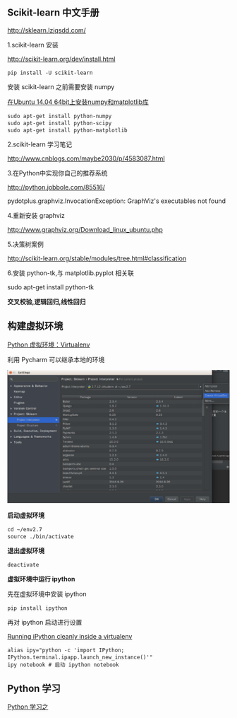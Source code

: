
## Scikit-learn 中文手册

http://sklearn.lzjqsdd.com/

1.scikit-learn 安装

http://scikit-learn.org/dev/install.html

```
pip install -U scikit-learn
```

安装 scikit-learn 之前需要安装 numpy

[在Ubuntu 14.04 64bit上安装numpy和matplotlib库](1)

```
sudo apt-get install python-numpy
sudo apt-get install python-scipy
sudo apt-get install python-matplotlib
```


2.scikit-learn 学习笔记

http://www.cnblogs.com/maybe2030/p/4583087.html

3.在Python中实现你自己的推荐系统

http://python.jobbole.com/85516/

pydotplus.graphviz.InvocationException: GraphViz's executables not found

4.重新安装 graphviz

http://www.graphviz.org/Download_linux_ubuntu.php

5.决策树案例

http://scikit-learn.org/stable/modules/tree.html#classification


6.安装 python-tk,与 matplotlib.pyplot 相关联

sudo apt-get install python-tk


**交叉校验,逻辑回归,线性回归**



## 构建虚拟环境

[Python 虚拟环境：Virtualenv](1)

利用 Pycharm 可以继承本地的环境

![enter description here][1]

**启动虚拟环境**
```
cd ~/env2.7
source ./bin/activate
```

**退出虚拟环境**
```
deactivate
```

**虚拟环境中运行 ipython**

先在虚拟环境中安装 ipython
```
pip install ipython
```

再对 ipython 启动进行设置

[Running iPython cleanly inside a virtualenv](4)

```
alias ipy="python -c 'import IPython; IPython.terminal.ipapp.launch_new_instance()'"
ipy notebook # 启动 ipython notebook
```

## Python 学习

[Python 学习之](3)


 


  [1]: ./images/1479741888781.jpg "1479741888781.jpg"
  [2]: http://liuzhijun.iteye.com/blog/1872241
  [3]: ./python
  [4]: https://coderwall.com/p/xdox9a/running-ipython-cleanly-inside-a-virtualenv